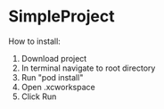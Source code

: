 # SimpleProject

How to install:
1. Download project
2. In terminal navigate to root directory
3. Run "pod install"
4. Open .xcworkspace
5. Click Run

